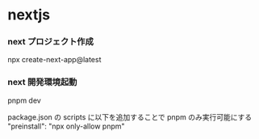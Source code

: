 # nextjs

### next プロジェクト作成

npx create-next-app@latest

### next 開発環境起動

pnpm dev

package.json の scripts に以下を追加することで pnpm のみ実行可能にする
"preinstall": "npx only-allow pnpm"
